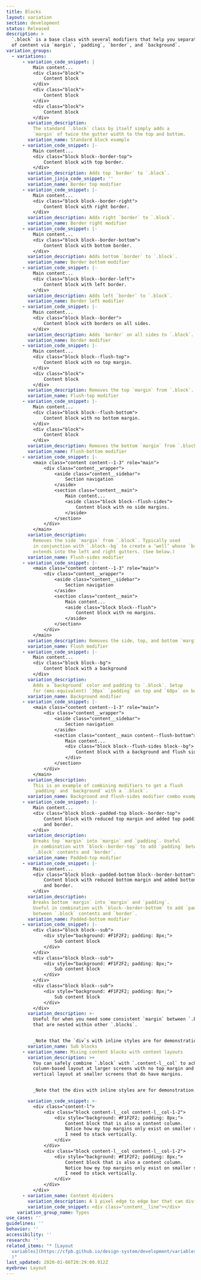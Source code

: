 ```yaml
---
title: Blocks
layout: variation
section: development
status: Released
description: >
  `.block` is a base class with several modifiers that help you separate chunks
  of content via `margin`, `padding`, `border`, and `background`.
variation_groups:
  - variations:
      - variation_code_snippet: |
          Main content...
          <div class="block">
              Content block
          </div>
          <div class="block">
              Content block
          </div>
          <div class="block">
              Content block
          </div>
        variation_description:
          The standard `.block` class by itself simply adds a
          `margin` of twice the gutter width to the top and bottom.
        variation_name: Standard block example
      - variation_code_snippet: |-
          Main content...
          <div class="block block--border-top">
              Content block with top border.
          </div>
        variation_description: Adds top `border` to `.block`.
        variation_jinja_code_snippet: ''
        variation_name: Border top modifier
      - variation_code_snippet: |-
          Main content...
          <div class="block block--border-right">
              Content block with right border.
          </div>
        variation_description: Adds right `border` to `.block`.
        variation_name: Border right modifier
      - variation_code_snippet: |-
          Main content...
          <div class="block block--border-bottom">
              Content block with bottom border.
          </div>
        variation_description: Adds bottom `border` to `.block`.
        variation_name: Border bottom modifier
      - variation_code_snippet: |-
          Main content...
          <div class="block block--border-left">
              Content block with left border.
          </div>
        variation_description: Adds left `border` to `.block`.
        variation_name: Border left modifier
      - variation_code_snippet: |-
          Main content...
          <div class="block block--border">
              Content block with borders on all sides.
          </div>
        variation_description: Adds `border` on all sides to `.block`.
        variation_name: Border modifier
      - variation_code_snippet: |-
          Main content...
          <div class="block block--flush-top">
              Content block with no top margin.
          </div>
          <div class="block">
              Content block
          </div>
        variation_description: Removes the top `margin` from `.block`.
        variation_name: Flush-top modifier
      - variation_code_snippet: |-
          Main content...
          <div class="block block--flush-bottom">
              Content block with no bottom margin.
          </div>
          <div class="block">
              Content block
          </div>
        variation_description: Removes the bottom `margin` from `.block`.
        variation_name: Flush-bottom modifier
      - variation_code_snippet: |-
          <main class="content content--1-3" role="main">
              <div class="content__wrapper">
                  <aside class="content__sidebar">
                      Section navigation
                  </aside>
                  <section class="content__main">
                      Main content...
                      <aside class="block block--flush-sides">
                          Content block with no side margins.
                      </aside>
                  </section>
              </div>
          </main>
        variation_description:
          Removes the side `margin` from `.block`. Typically used
          in conjunction with `.block--bg` to create a ‘well’ whose `background`
          extends into the left and right gutters. (See below.)
        variation_name: Flush-sides modifier
      - variation_code_snippet: |-
          <main class="content content--1-3" role="main">
              <div class="content__wrapper">
                  <aside class="content__sidebar">
                      Section navigation
                  </aside>
                  <section class="content__main">
                      Main content...
                      <aside class="block block--flush">
                          Content block with no margins.
                      </aside>
                  </section>
              </div>
          </main>
        variation_description: Removes the side, top, and bottom `margin` from `.block`.
        variation_name: Flush modifier
      - variation_code_snippet: |-
          Main content...
          <div class="block block--bg">
              Content block with a background
          </div>
        variation_description:
          Adds a `background` color and padding to `.block`. Setup
          for (ems-equivalent) `30px` `padding` on top and `60px` on bottom.
        variation_name: Background modifier
      - variation_code_snippet: |-
          <main class="content content--1-3" role="main">
              <div class="content__wrapper">
                  <aside class="content__sidebar">
                      Section navigation
                  </aside>
                  <section class="content__main content--flush-bottom">
                      Main content...
                      <div class="block block--flush-sides block--bg">
                          Content block with a background and flush sides
                      </div>
                  </section>
              </div>
          </main>
        variation_description:
          This is an example of combining modifiers to get a flush
          `padding` and `background` with a `.block`.
        variation_name: Background and flush-sides modifier combo example
      - variation_code_snippet: |-
          Main content...
          <div class="block block--padded-top block--border-top">
              Content block with reduced top margin and added top padding
              and border.
          </div>
        variation_description:
          Breaks top `margin` into `margin` and `padding`. Useful
          in combination with `block--border-top` to add `padding` between
          `.block` contents and `border`.
        variation_name: Padded-top modifier
      - variation_code_snippet: |-
          Main content...
          <div class="block block--padded-bottom block--border-bottom">
              Content block with reduced bottom margin and added bottom padding
              and border.
          </div>
        variation_description:
          Breaks bottom `margin` into `margin` and `padding`.
          Useful in combination with `block--border-bottom` to add `padding`
          between `.block` contents and `border`.
        variation_name: Padded-bottom modifier
      - variation_code_snippet: |-
          <div class="block block--sub">
              <div style="background: #F1F2F2; padding: 8px;">
                  Sub content block
              </div>
          </div>
          <div class="block block--sub">
              <div style="background: #F1F2F2; padding: 8px;">
                  Sub content block
              </div>
          </div>
          <div class="block block--sub">
              <div style="background: #F1F2F2; padding: 8px;">
                  Sub content block
              </div>
          </div>
        variation_description: >-
          Useful for when you need some consistent `margin` between `.blocks`
          that are nested within other `.blocks`.


          _Note that the `div`s with inline styles are for demonstration purposes only and should not be used in production._
        variation_name: Sub blocks
      - variation_name: Mixing content blocks with content layouts
        variation_description: >+
          You can safely combine `.block` with `.content-l__col` to achieve a
          column-based layout at larger screens with no top margin and a
          vertical layout at smaller screens that do have margins.


          _Note that the divs with inline styles are for demonstration purposes only and should not be used in production._

        variation_code_snippet: >-
          <div class="content-l">
              <div class="block content-l__col content-l__col-1-2">
                  <div style="background: #F1F2F2; padding: 8px;">
                      Content block that is also a content column.
                      Notice how my top margins only exist on smaller screens when
                      I need to stack vertically.
                  </div>
              </div>
              <div class="block content-l__col content-l__col-1-2">
                  <div style="background: #F1F2F2; padding: 8px;">
                      Content block that is also a content column.
                      Notice how my top margins only exist on smaller screens when
                      I need to stack vertically.
                  </div>
              </div>
          </div>
      - variation_name: Content dividers
        variation_description: A 1 pixel edge to edge bar that can divide content.
        variation_code_snippet: <div class="content__line"></div>
    variation_group_name: Types
use_cases: ''
guidelines: ''
behavior: ''
accessibility: ''
research: ''
related_items: "* [Layout
  variables](https://cfpb.github.io/design-system/development/variables#color-4\
  )"
last_updated: 2020-01-06T20:29:09.912Z
eyebrow: Layout
---
```

